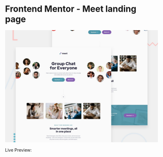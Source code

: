 # Frontend Mentor - Meet landing page

![Design preview for the Meet landing page coding challenge](./preview.jpg)

Live Preview:
